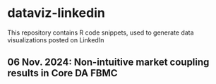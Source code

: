 # dataviz-linkedin

This repository contains R code snippets, used to generate data visualizations posted on LinkedIn

## 06 Nov. 2024: Non-intuitive market coupling results in Core DA FBMC

